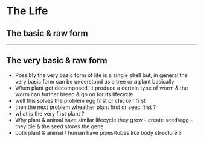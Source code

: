 # The Life


## The basic & raw form




---------------


## The very basic & raw form
- Possibly the very basic form of life is a single shell but, in general the very basic form can be understood as a tree or a plant basically
- When plant get decomposed, it produce a certain type of worm & the worm can further breed & go on for its lifecycle
- well this solves the problem egg first or chicken first
- then the next problem wheather plant first or seed first ?
- what is the very first plant ?
- Why plant & animal have similar lifecycle
they grow - create seed/egg - they die & the seed stores the gene
- both plant & animal / human have pipes/tubes like body structure ?



